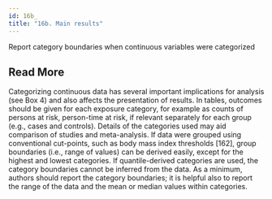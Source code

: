 ```yaml
---
id: 16b_
title: "16b. Main results"
---
```

Report category boundaries when continuous variables were categorized

## Read More

Categorizing continuous data has several important implications for analysis (see Box 4) and also affects the presentation of results. In tables, outcomes should be given for each exposure category, for example as counts of persons at risk, person-time at risk, if relevant separately for each group (e.g., cases and controls). Details of the categories used may aid comparison of studies and meta-analysis. If data were grouped using conventional cut-points, such as body mass index thresholds [162], group boundaries (i.e., range of values) can be derived easily, except for the highest and lowest categories. If quantile-derived categories are used, the category boundaries cannot be inferred from the data. As a minimum, authors should report the category boundaries; it is helpful also to report the range of the data and the mean or median values within categories.